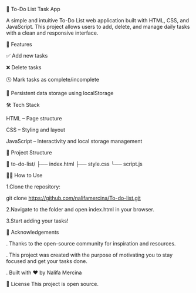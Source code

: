 📝 To-Do List Task App

A simple and intuitive To-Do List web application built with HTML, CSS, and JavaScript. 
This project allows users to add, delete, and manage daily tasks with a clean and responsive interface.

🚀 Features

✅ Add new tasks

❌ Delete tasks

🕓 Mark tasks as complete/incomplete

💾 Persistent data storage using localStorage

🛠️ Tech Stack

HTML – Page structure

CSS – Styling and layout

JavaScript – Interactivity and local storage management

📂 Project Structure

📁 to-do-list/
├── index.html
├── style.css
└── script.js

🧑‍💻 How to Use

1.Clone the repository:

git clone https://github.com/nalifamercina/To-do-list.git

2.Navigate to the folder and open index.html in your browser.

3.Start adding your tasks!

🙏 Acknowledgements

. Thanks to the open-source community for inspiration and resources.

. This project was created with the purpose of motivating you to stay focused and get your tasks done.

. Built with ❤️ by Nalifa Mercina

📄 License
This project is open source.





